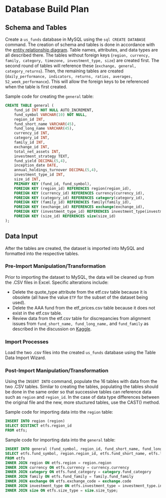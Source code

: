 # Database Build Plan
## Schema and Tables
Create a `us_funds` database in MySQL using the ```sql CREATE DATABASE``` command. The creation of schema and tables is done in accordance with the [entity relationship diagram](ERD.md). Table names, attributes, and data types are all described there. The tables without foreign keys (```region, currency, family, category, timezone, investment_type, size```) are created first. The second round of tables will reference these (```exchange, general, category_returns```). Then, the remaining tables are created (```daily_performance, indicators, returns, ratios, averages, 52_week_performance```). This will allow the foreign keys to be referenced when the table is first created.

Sample code for creating the `general` table:
```sql
CREATE TABLE general (
    fund_id INT NOT NULL AUTO_INCREMENT,
    fund_symbol VARCHAR(10) NOT NULL,
    region_id INT,
    fund_short_name VARCHAR(45),
    fund_long_name VARCHAR(45),
    currency_id INT,
    category_id INT,
    family_id INT,
    exchange_id INT,
    total_net_assets INT,
    investment_strategy TEXT,
    fund_yield DECIMAL(5,4),
    inception_date DATE,
    annual_holdings_turnover DECIMAL(5,4),
    investment_type_id INT,
    size_id INT,
    PRIMARY KEY (fund_id, fund_symbol),
    FOREIGN KEY (region_id) REFERENCES region(region_id),
    FOREIGN KEY (currency_id) REFERENCES currency(currency_id),
    FOREIGN KEY (category_id) REFERENCES category(category_id),
    FOREIGN KEY (family_id) REFERENCES family(family_id),
    FOREIGN KEY (exchange_id) REFERENCES exchange(exchange_id),
    FOREIGN KEY (investment_type_id) REFERENCES investment_type(investment_type_id),
    FOREIGN KEY (size_id) REFERENCES size(size_id)
);
```

## Data Input
After the tables are created, the dataset is imported into MySQL and formatted into the respective tables. 

### Pre-Import Manipulation/Transformation
Prior to importing the dataset to MySQL, the data will be cleaned up from the .CSV files in Excel. Specific alterations include:
- Delete the quote_type attribute from the etf.csv table because it is obsolete (all have the value `ETF` for the subset of the dataset being used).
- Delete the AAA fund from the etf_prices.csv table because it does not exist in the etf.csv table.
- Review data from the etf.csv table for discrepancies from alignment issues from `fund_short_name, fund_long_name,` and `fund_family` as described in the discussion on [Kaggle](https://www.kaggle.com/datasets/stefanoleone992/mutual-funds-and-etfs/discussion/329929).
### Import Processes
Load the two .csv files into the created `us_funds` database using the Table Data Import Wizard.
### Post-Import Manipulation/Transformation
Using the `INSERT INTO` command, populate the 16 tables with data from the two .CSV tables. Similar to creating the tables, populating the tables should be done in the same order so that successive tables can reference data such as `region` and `region_id`. In the case of data type differences between the original file and the new, more stuctured tables, use the CAST() method.

Sample code for importing data into the `region` table:
```sql
INSERT INTO region (region)
SELECT DISTINCT etfs.region_id
FROM etfs;
```

Sample code for importing data into the `general` table:
```sql
INSERT INTO general (fund_symbol, region_id, fund_short_name, fund_long_name, currency_id, category_id, family_id, exchange_id, total_net_assets, investment_strategy, fund_yield, inception_date, annual_holdings_turnover, investment_type_id, size_id)
SELECT etfs.fund_symbol, region.region_id, etfs.fund_short_name, etfs.fund_long_name, currency.currency_id, category.category_id, family.family_id, exchange.exchange_id, etfs.total_net_assets, etfs.investment_strategy, etfs.fund_yield, etfs.inception_date, etfs.annual_holdings_turnover, investment_type.investment_type_id, size.size_id)
FROM etfs
INNER JOIN region ON etfs.region = region.region
INNER JOIN currency ON etfs.currency = currency.currency
INNER JOIN category ON etfs.fund_category = category.fund_category
INNER JOIN family ON etfs.fund_family = family.fund_family
INNER JOIN exchange ON etfs.exchange_code = exchange.code
INNER JOIN investment_type ON etfs.investment_type = investment_type.investment_type
INNER JOIN size ON etfs.size_type = size.size_type;
```
